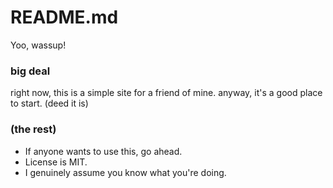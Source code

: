 # README.md

Yoo, wassup!

### big deal
right now, this is a simple site for a friend of mine.
anyway, it's a good place to start. (deed it is)

### (the rest)
- If anyone wants to use this, go ahead.
- License is MIT.
- I genuinely assume you know what you're doing.